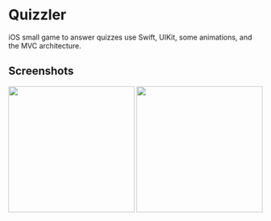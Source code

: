 #  Quizzler

iOS small game to answer quizzes use Swift, UIKit, some animations, and the MVC architecture.

## Screenshots

<div align="center">
  
<img src="" width="250"></img>
<img src="" width="250"></img>

</div>
